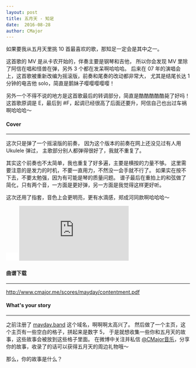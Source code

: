 ```yaml
---
layout: post
title: 五月天 - 知足
date:  2016-08-28
author: CMajor
---
```


如果要我从五月天里挑 10 首最喜欢的歌，那知足一定会是其中之一。

这首歌的 MV 是从卡农开始的，伴奏主要是钢琴和吉他，
所以你会发现 MV 里除了阿信在唱和怪兽在弹，另外 3 个都在发呆啊哈哈哈。
后来在 07 年的演唱会上，这首歌被重新改编为摇滚版，前奏和尾奏的改动都非常大，
尤其是结尾长达 1 分钟的电吉他 solo，简直是鹅妹子嘤嘤嘤嘤嘤！

另外一个不得不说的地方是这首歌最后的转调部分，简直是酷酷酷酷酷毙了好吗！
这首歌原调是 E，最后到 #F，起调已经很高了后面还要升，阿信自己也出过车祸啊哈哈哈〜

#### Cover
----------

这次只是弹了一个摇滚版的前奏，
因为这个版本的前奏在网上还没见过有人用 Ukulele 弹过，
主歌部分别人都弹得很好了，我就不重复了。

其实这个前奏也不太简单，我也重复了好多遍，主要是横按的力量不够。
这里需要注意的是发力的时机，不要一直用力，不然没一会手就不行了。
如果实在按不下去，不要太勉强，因为有可能是琴的质量问题。
谱子最后在重拍上的和弦做了简化，只有两个音，一方面是更好弹，另一方面是我觉得这样更好听。

这次还用了指套，音色上会更明亮，更有水滴感，郑成河同款啊哈哈哈〜

<div class="wrap">
    <img class="ratio" src="/img/16x11.png"/>
    <iframe src="http://v.qq.com/iframe/player.html?vid=h0324z54ne7&tiny=0&auto=0" frameborder="0" allowfullscreen></iframe>
</div>

#### 曲谱下载
------------

<a href="http://www.cmajor.me/scores/mayday/contentment.pdf" target="_blank">http://www.cmajor.me/scores/mayday/contentment.pdf</a>

#### What's your story
----------------------

之前注册了 <a href="http://mayday.band" target="_blank">mayday.band</a> 这个域名，啊啊啊太高兴了。
然后做了一个主页，这个主页有一些空白的格子，拼起来是数字 5，
于是就想收集一些你和五月天的故事，这些故事会被放到这些格子里面。
在微博中关注并私信 <a href="http://weibo.com/cmajormusic" target="_blank">@CMajor音乐</a>，分享你的故事，收录了的话可以获得五月天的周边礼物哦〜

那么，你的故事是什么？
